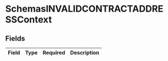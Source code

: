 # SchemasINVALIDCONTRACTADDRESSContext


## Fields

| Field       | Type        | Required    | Description |
| ----------- | ----------- | ----------- | ----------- |